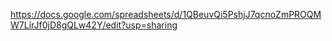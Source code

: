 https://docs.google.com/spreadsheets/d/1QBeuvQi5PshjJ7qcnoZmPROQMW7LirJf0jD8gQLw42Y/edit?usp=sharing